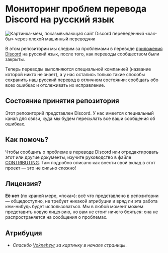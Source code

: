 # Мониторинг проблем перевода Discord на русский язык

![Картинка-мем, показывывающая сайт Discord переведённый «как-бы» через плохой машинный переводчик](https://i.imgur.com/hqyGAl1.png)

В этом репозитории мы следим за проблемами в переводе [приложения Discord](https://discordapp.com/) на русский язык, после того, как переводы сообществом были закрыты.

Теперь переводы выполняются специальной компанией (название которой никто не знает), а у нас остались только такие способы сохранить наш русский перевод в отличном состоянии: сообщать обо всех ошибках и отслеживать их исправление.

## Состояние принятия репозитория

Этот репозиторий представлен Discord. У нас имеется специальный канал для связи, куда мы будем пересылать все ваши сообщения об ошибках.

## Как помочь?

Чтобы сообщить о проблеме в переводе Discord или отредактировать этот или другие документы, изучите руководство в файле [CONTRIBUTING](/CONTRIBUTING.md). Там подробно описано как внести свой вклад в этот проект — это не сильно сложно!

## Лицензия?

**Её нет** (по краней мере, «пока»): всё что представлено в репозитории — общедоступно, не требует никакой атрибуции и вряд ли эта работа кем-нибудь будет использоваться. Мы в любой момент можем представить новую лицензию, но вам не стоит ничего бояться: она не распространяется на сообщения о проблемах.

## Атрибуция

- *Спасибо [Voknehzyr](https://github.com/Voknehzyr) за картинку в начале страницы*.